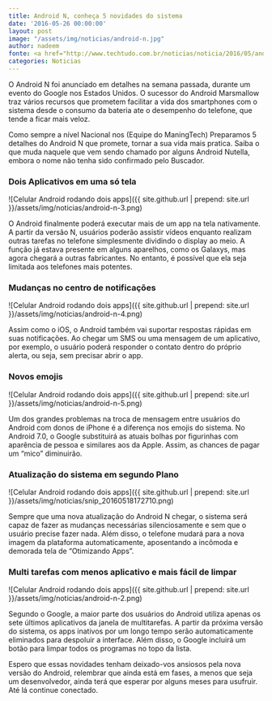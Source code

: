 ```yaml
---
title: Android N, conheça 5 novidades do sistema
date: '2016-05-26 00:00:00'
layout: post
image: "/assets/img/noticias/android-n.jpg"
author: nadeem
fonte: <a href="http://www.techtudo.com.br/noticias/noticia/2016/05/android-n-conheca-10-novidades-do-sistema-que-vao-facilitar-sua-vida.html">TechTudo</a>
categories: Noticias
---
```


O Android N foi anunciado em detalhes na semana passada, durante um evento do Google nos Estados Unidos. 
O sucessor do Android Marsmallow traz vários recursos que prometem facilitar a vida dos smartphones com o sistema desde o consumo da bateria ate o desempenho do telefone, que tende a ficar mais veloz.

Como sempre a nível Nacional nos (Equipe do ManingTech) Preparamos 5 detalhes do Android N que promete, tornar a sua vida mais pratica. 
Saiba o que muda naquele que vem sendo chamado por alguns Android Nutella, embora o nome não tenha sido confirmado pelo Buscador.

### Dois Aplicativos em uma só tela

![Celular Android rodando dois apps]({{ site.github.url | prepend: site.url }}/assets/img/noticias/android-n-3.png)

O Android finalmente poderá executar mais de um app na tela nativamente. 
A partir da versão N, usuários poderão assistir vídeos enquanto realizam outras tarefas no telefone simplesmente dividindo o display ao meio. 
A função já estava presente em alguns aparelhos, como os Galaxys, mas agora chegará a outras fabricantes. 
No entanto, é possível que ela seja limitada aos telefones mais potentes.

### Mudanças no centro de notificações

![Celular Android rodando dois apps]({{ site.github.url | prepend: site.url }}/assets/img/noticias/android-n-4.png)

Assim como o iOS, o Android também vai suportar respostas rápidas em suas notificações. 
Ao chegar um SMS ou uma mensagem de um aplicativo, por exemplo, o usuário poderá responder o contato dentro do próprio alerta, ou seja, sem precisar abrir o app.

### Novos emojis

![Celular Android rodando dois apps]({{ site.github.url | prepend: site.url }}/assets/img/noticias/android-n-5.png)

Um dos grandes problemas na troca de mensagem entre usuários do Android com donos de iPhone é a diferença nos emojis do sistema. 
No Android 7.0, o Google substituirá as atuais bolhas por figurinhas com aparência de pessoa e similares aos da Apple. Assim, as chances de pagar um “mico” diminuirão.

### Atualização do sistema em segundo Plano

![Celular Android rodando dois apps]({{ site.github.url | prepend: site.url }}/assets/img/noticias/snip_20160518172710.png)

Sempre que uma nova atualização do Android N chegar, o sistema será capaz de fazer as mudanças necessárias silenciosamente e sem que o usuário precise fazer nada. 
Além disso, o telefone mudará para a nova imagem da plataforma automaticamente, aposentando a incômoda e demorada tela de “Otimizando Apps”.

### Multi tarefas com menos aplicativo e mais fácil de limpar

![Celular Android rodando dois apps]({{ site.github.url | prepend: site.url }}/assets/img/noticias/android-n-2.png)

Segundo o Google, a maior parte dos usuários do Android utiliza apenas os sete últimos aplicativos da janela de multitarefas. 
A partir da próxima versão do sistema, os apps inativos por um longo tempo serão automaticamente eliminados para despoluir a interface. 
Além disso, o Google incluirá um botão para limpar todos os programas no topo da lista.

Espero que essas novidades tenham deixado-vos ansiosos pela nova versão do Android, relembrar que ainda está em fases, a menos que seja um desenvolvedor, ainda terá que esperar por alguns meses para usufruir. <br>
Até lá continue conectado.